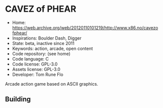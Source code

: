# CAVEZ of PHEAR

- Home: https://web.archive.org/web/20120110101219/http://www.x86.no/cavezofphear/
- Inspirations: Boulder Dash, Digger
- State: beta, inactive since 2011
- Keywords: action, arcade, open content
- Code repository: (see home)
- Code language: C
- Code license: GPL-3.0
- Assets license: GPL-3.0
- Developer: Tom Rune Flo

Arcade action game based on ASCII graphics.

## Building
